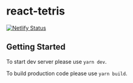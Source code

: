# react-tetris

[![Netlify Status](https://api.netlify.com/api/v1/badges/e8f1bd30-87bc-45dd-9090-557aef569a65/deploy-status)](https://app.netlify.com/sites/react-tetris-noosxe/deploys)

## Getting Started

To start dev server please use `yarn dev`.

To build production code please use `yarn build`.
